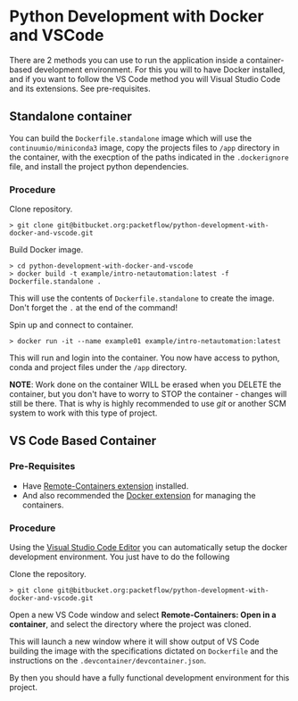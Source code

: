 # Python Development with Docker and VSCode

There are 2 methods you can use to run the application inside a container-based development environment.
For this you will to have Docker installed, and if you want to follow the VS Code method you will Visual Studio Code and its extensions. See pre-requisites.

## Standalone container

You can build the `Dockerfile.standalone` image which will use the `continuumio/miniconda3` image, copy the projects files to `/app` directory in the container, with the execption of the paths indicated in the `.dockerignore` file, and install the project python dependencies.

### Procedure

Clone repository.

```shell
> git clone git@bitbucket.org:packetflow/python-development-with-docker-and-vscode.git
```

Build Docker image.

```shell
> cd python-development-with-docker-and-vscode
> docker build -t example/intro-netautomation:latest -f Dockerfile.standalone .
```

This will use the contents of `Dockerfile.standalone` to create the image. Don't forget the `.` at the end of the command!

Spin up and connect to container.

```shell
> docker run -it --name example01 example/intro-netautomation:latest
```

This will run and login into the container. You now have access to python, conda and project files under the `/app` directory.

**NOTE**: Work done on the container WILL be erased when you DELETE the container, but you don't have to worry to STOP the container - changes will still be there. That is why is highly recommended to use *git* or another SCM system to work with this type of project.

## VS Code Based Container

### Pre-Requisites

* Have [Remote-Containers extension](https://marketplace.visualstudio.com/items?itemName=ms-vscode-remote.remote-containers) installed.
* And also recommended the [Docker extension](https://code.visualstudio.com/docs/azure/docker#_install-the-docker-extension) for managing the containers.

### Procedure

Using the [Visual Studio Code Editor](https://code.visualstudio.com/) you can automatically setup the docker development environment. You just have to do the following

Clone the repository.

```shell
> git clone git@bitbucket.org:packetflow/python-development-with-docker-and-vscode.git
```

Open a new VS Code window and select **Remote-Containers: Open in a container**, and select the directory where the project was cloned.

This will launch a new window where it will show output of VS Code building the image with the specifications dictated on `Dockerfile` and the instructions on the `.devcontainer/devcontainer.json`.

By then you should have a fully functional development environment for this project.
